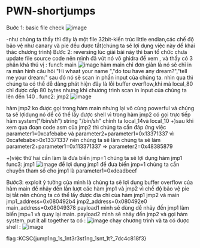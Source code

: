 # PWN-shortjumps
Buớc 1: basic file check
![image](https://user-images.githubusercontent.com/93699926/212887319-3577cc60-4700-472b-9677-081fcaf47a3b.png)

  -như chúng ta thấy thì đây là một file 32bit-kiến trúc little endian,các chế độ bảo vệ như canary và pie đều được tắt(chúng ta sẽ lợi dụng việc này để khai thác chương trình)
 Bước 2: reversing
 lúc giải bài này thì ban tổ chức chưa update file source code nên mình đã vứt nó vô ghidra để xem , và thấy có 3 phần khá thú vị :
  func1: main
  ![image](https://user-images.githubusercontent.com/93699926/212888704-f5e69664-8ea4-448e-97d8-c408340028f0.png)
  hàm main chỉ đơn giản là nó sẽ chỉ in ra màn hình câu hỏi "Hi whaat your name ","do tou have any dream?","tell me your dream:" sau đó nó sẽ scan in phần input của chúng ta.
  nhìn qua thì chúng ta có thể dễ dàng phát hiện đây là lỗi buffer overflow,khi mà local_80 chỉ được cấp 80 bytes nhưng khi chương trình scan in input của chúng ta lên đến 140 .
  func2: jmp2
  ![image](https://user-images.githubusercontent.com/93699926/212890562-3b42f45c-4fc8-4482-8446-ed6cfda22c96.png)

  hàm jmp2 ko được gọi trong hàm main nhưng lại vô cùng powerful và chúng ta sẽ lợidụng nó để có thể lấy được shell vì trong hàm jmp2 có gọi trực tiếp hàm system("/bin/sh")
  string "/bin/sh" chính ta local_14và local_10
  +)sau khi xem qua đoạn code asm của jmp2 thì chúng ta cần đáp ứng việc parameter1=0xcafebabe và parameter2+parameter1=0x13371337
  vì 0xcafebabe>0x13371337 nên chúng ta sẽ làm chúng ta sẽ làm parameter2+parameter1=0x113371337 => parameter2=0x48385879
  
  +)việc thứ hai cần làm là đưa biến jmp=1 chúng ta sẽ lợi dụng hàm jmp1
  func3: jmp1
    ![image](https://user-images.githubusercontent.com/93699926/212893624-4d4c1fcb-2b99-423e-8175-476766037c98.png)
  để lợi dụng jmp1 để đưa biến jmp=1 chúng ta cần chuyền tham số cho jmp1 là parameter1=0xdeadbeef
  
   Bước3: exploit
    ý tưởng của mình là chúng ta sẽ lợi dụng buffer overflow của hàm main để nhảy đến lần lượt các hàm jmp1 và jmp2
    vì chế độ bảo vệ pie bị tắt nên chúng ta có thể lấy được đia chỉ của hàm jmp1 jmp2 và main
    jmp1_address=0x080492b4
    jmp2_address=0x080492e0
    main_address=0x08049378
    payload1 mình sẽ dùng dể nhảy đến jmp1 làm biến jmp=1 và quay lại main.
    payload2 mình sẽ nhảy dến jmp2 và gọi hàm system.
    put it all together ta có :
    ![image](https://user-images.githubusercontent.com/93699926/212895883-d0048c7b-cba9-493d-9996-98e5bdeac7a7.png)
chạy chương trình và ta có được shell :
  ![image](https://user-images.githubusercontent.com/93699926/212896199-60ee3f57-0e6c-400b-ad96-03ba1f268a66.png)

flag :KCSC{jump1ng_1s_1nt3r3st1ng_1snt_1t?_7dc4c818f3}
